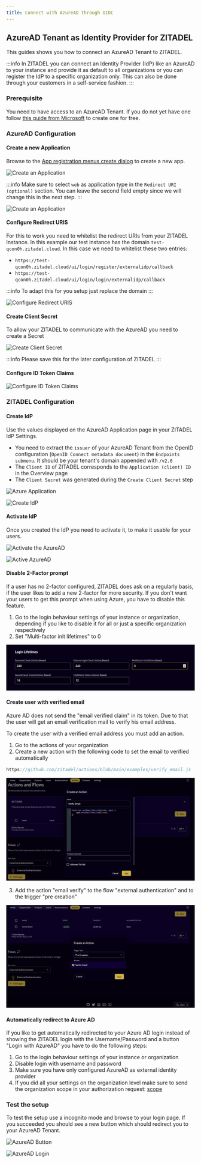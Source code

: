 ```yaml
---
title: Connect with AzureAD through OIDC
---
```


## AzureAD Tenant as Identity Provider for ZITADEL

This guides shows you how to connect an AzureAD Tenant to ZITADEL.

:::info
In ZITADEL you can connect an Identity Provider (IdP) like an AzureAD to your instance and provide it as default to all organizations or you can register the IdP to a specific organization only. This can also be done through your customers in a self-service fashion.
:::

### Prerequisite

You need to have access to an AzureAD Tenant. If you do not yet have one follow [this guide from Microsoft](https://docs.microsoft.com/en-us/azure/active-directory/develop/quickstart-create-new-tenant) to create one for free.

### AzureAD Configuration

#### Create a new Application

Browse to the [App registration menus create dialog](https://portal.azure.com/#view/Microsoft_AAD_RegisteredApps/CreateApplicationBlade/quickStartType~/null/isMSAApp~/false) to create a new app.

![Create an Application](/img/guides/azure_app_register.png)

:::info
Make sure to select `web` as application type in the `Redirect URI (optional)` section.
You can leave the second field empty since we will change this in the next step.
:::

![Create an Application](/img/guides/azure_app.png)

#### Configure Redirect URIS

For this to work you need to whitelist the redirect URIs from your ZITADEL Instance.
In this example our test instance has the domain `test-qcon0h.zitadel.cloud`. In this case we need to whitelist these two entries:

- `https://test-qcon0h.zitadel.cloud/ui/login/register/externalidp/callback`
- `https://test-qcon0h.zitadel.cloud/ui/login/login/externalidp/callback`

:::info
To adapt this for you setup just replace the domain
:::

![Configure Redirect URIS](/img/guides/azure_app_redirects.png)

#### Create Client Secret

To allow your ZITADEL to communicate with the AzureAD you need to create a Secret

![Create Client Secret](/img/guides/azure_app_secrets.png)

:::info
Please save this for the later configuration of ZITADEL
:::

#### Configure ID Token Claims

![Configure ID Token Claims](/img/guides/azure_app_token.png)

### ZITADEL Configuration

#### Create IdP

Use the values displayed on the AzureAD Application page in your ZITADEL IdP Settings.

- You need to extract the `issuer` of your AzureAD Tenant from the OpenID configuration (`OpenID Connect metadata document`) in the `Endpoints submenu`. It should be your tenant's domain appended with `/v2.0`
- The `Client ID` of ZITADEL corresponds to the `Application (client) ID` in the Overview page
- The `Client Secret` was generated during the `Create Client Secret` step

![Azure Application](/img/guides/azure_app.png)

![Create IdP](/img/guides/azure_zitadel_settings.png)

#### Activate IdP

Once you created the IdP you need to activate it, to make it usable for your users.

![Activate the AzureAD](/img/guides/azure_zitadel_activate.png)

![Active AzureAD](/img/guides/azure_zitadel_active.png)

#### Disable 2-Factor prompt

If a user has no 2-factor configured, ZITADEL does ask on a regularly basis, if the user likes to add a new 2-factor for more security.
If you don't want your users to get this prompt when using Azure, you have to disable this feature.

1. Go to the login behaviour settings of your instance or organization, depending if you like to disable it for all or just a specific organization respectively
2. Set "Multi-factor init lifetimes" to 0

![img.png](../../../static/img/guides/login_lifetimes.png)

#### Create user with verified email

Azure AD does not send the "email verified claim" in its token.
Due to that the user will get an email verification mail to verify his email address.

To create the user with a verified email address you must add an action.

1. Go to the actions of your organization
2. Create a new action with the following code to set the email to verified automatically

```js reference
https://github.com/zitadel/actions/blob/main/examples/verify_email.js
```

![img.png](../../../static/img/guides/action_email_verify.png)

3. Add the action "email verify" to the flow "external authentication" and to the trigger "pre creation"

![img.png](../../../static/img/guides/action_pre_creation_email_verify.png)

#### Automatically redirect to Azure AD

If you like to get automatically redirected to your Azure AD login instead of showing the ZITADEL login with the Username/Password and a button "Login with AzureAD" you have to do the following steps:

1. Go to the login behaviour settings of your instance or organization
2. Disable login with username and password
3. Make sure you have only configured AzureAD as external identity provider
4. If you did all your settings on the organization level make sure to send the organization scope in your authorization request: [scope](../../apis/openidoauth/scopes#reserved-scopes)

### Test the setup

To test the setup use a incognito mode and browse to your login page.
If you succeeded you should see a new button which should redirect you to your AzureAD Tenant.

![AzureAD Button](/img/guides/azure_zitadel_button.png)

![AzureAD Login](/img/guides/azure_login.png)
